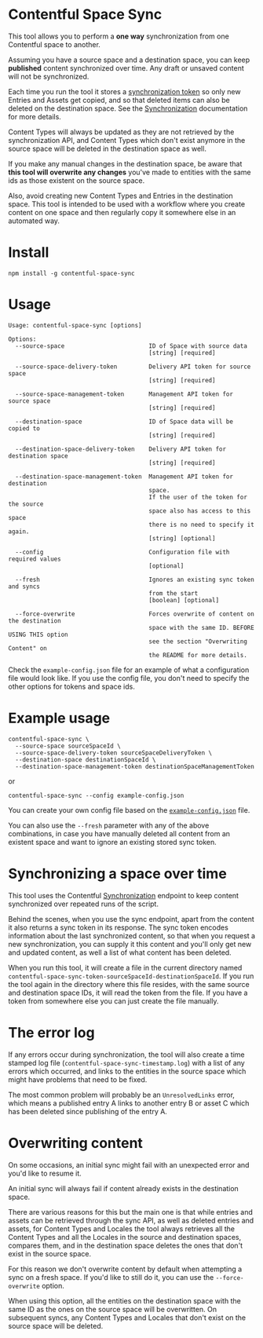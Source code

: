 # Contentful Space Sync

This tool allows you to perform a **one way** synchronization from one Contentful space to another.

Assuming you have a source space and a destination space, you can keep **published** content synchronized over time. Any draft or unsaved content will not be synchronized.

Each time you run the tool it stores a [synchronization token](https://www.contentful.com/developers/docs/concepts/sync/) so only new Entries and Assets get copied, and so that deleted items can also be deleted on the destination space. See the [Synchronization](https://www.contentful.com/developers/docs/concepts/sync/) documentation for more details.

Content Types will always be updated as they are not retrieved by the synchronization API, and Content Types which don't exist anymore in the source space will be deleted in the destination space as well.

If you make any manual changes in the destination space, be aware that **this tool will overwrite any changes** you've made to entities with the same ids as those existent on the source space.

Also, avoid creating new Content Types and Entries in the destination space. This tool is intended to be used with a workflow where you create content on one space and then regularly copy it somewhere else in an automated way.

# Install

`npm install -g contentful-space-sync`

# Usage

```
Usage: contentful-space-sync [options]

Options:
  --source-space                        ID of Space with source data
                                        [string] [required]

  --source-space-delivery-token         Delivery API token for source space
                                        [string] [required]

  --source-space-management-token       Management API token for source space
                                        [string] [required]

  --destination-space                   ID of Space data will be copied to
                                        [string] [required]

  --destination-space-delivery-token    Delivery API token for destination space
                                        [string] [required]

  --destination-space-management-token  Management API token for destination
                                        space.
                                        If the user of the token for the source
                                        space also has access to this space
                                        there is no need to specify it again.
                                        [string] [optional]

  --config                              Configuration file with required values
                                        [optional]

  --fresh                               Ignores an existing sync token and syncs
                                        from the start
                                        [boolean] [optional]

  --force-overwrite                     Forces overwrite of content on the destination
                                        space with the same ID. BEFORE USING THIS option
                                        see the section "Overwriting Content" on
                                        the README for more details.
```

Check the `example-config.json` file for an example of what a configuration file would look like. If you use the config file, you don't need to specify the other options for tokens and space ids.

# Example usage

```
contentful-space-sync \
  --source-space sourceSpaceId \
  --source-space-delivery-token sourceSpaceDeliveryToken \
  --destination-space destinationSpaceId \
  --destination-space-management-token destinationSpaceManagementToken
```

or

```
contentful-space-sync --config example-config.json
```

You can create your own config file based on the [`example-config.json`](example-config.json) file.

You can also use the `--fresh` parameter with any of the above combinations, in case you have manually deleted all content from an existent space and want to ignore an existing stored sync token.

# Synchronizing a space over time

This tool uses the Contentful [Synchronization](https://www.contentful.com/developers/docs/concepts/sync/) endpoint to keep content synchronized over repeated runs of the script.

Behind the scenes, when you use the sync endpoint, apart from the content it also returns a sync token in its response. The sync token encodes information about the last synchronized content, so that when you request a new synchronization, you can supply it this content and you'll only get new and updated content, as well a list of what content has been deleted.

When you run this tool, it will create a file in the current directory named `contentful-space-sync-token-sourceSpaceId-destinationSpaceId`. If you run the tool again in the directory where this file resides, with the same source and destination space IDs, it will read the token from the file. If you have a token from somewhere else you can just create the file manually.

# The error log

If any errors occur during synchronization, the tool will also create a time stamped log file (`contentful-space-sync-timestamp.log`) with a list of any errors which occurred, and links to the entities in the source space which might have problems that need to be fixed.

The most common problem will probably be an `UnresolvedLinks` error, which means a published entry A links to another entry B or asset C which has been deleted since publishing of the entry A.

# Overwriting content

On some occasions, an initial sync might fail with an unexpected error and you'd like to resume it.

An initial sync will always fail if content already exists in the destination space.

There are various reasons for this but the main one is that while entries and assets can be retrieved through the sync API, as well as deleted entries and assets, for Content Types and Locales the tool always retrieves all the Content Types and all the Locales in the source and destination spaces, compares them, and in the destination space deletes the ones that don't exist in the source space.

For this reason we don't overwrite content by default when attempting a sync on a fresh space. If you'd like to still do it, you can use the `--force-overwrite` option.

When using this option, all the entities on the destination space with the same ID as the ones on the source space will be overwritten. On subsequent syncs, any Content Types and Locales that don't exist on the source space will be deleted.
